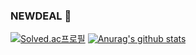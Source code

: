 ### NEWDEAL 👋

[![Solved.ac프로필](http://mazassumnida.wtf/api/v2/generate_badge?boj=newdeal)](https://solved.ac/newdeal)
[![Anurag's github stats](https://github-readme-stats.vercel.app/api?username=newdeal123)](https://github.com/anuraghazra/github-readme-stats)
